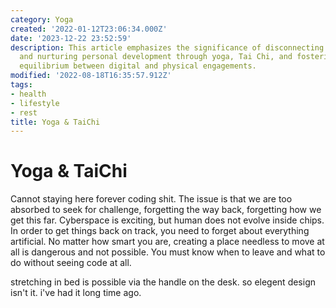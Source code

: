 ```yaml
---
category: Yoga
created: '2022-01-12T23:06:34.000Z'
date: '2023-12-22 23:52:59'
description: This article emphasizes the significance of disconnecting from technology
  and nurturing personal development through yoga, Tai Chi, and fostering a healthy
  equilibrium between digital and physical engagements.
modified: '2022-08-18T16:35:57.912Z'
tags:
- health
- lifestyle
- rest
title: Yoga & TaiChi
---
```


# Yoga & TaiChi

Cannot staying here forever coding shit. The issue is that we are too absorbed to seek for challenge, forgetting the way back, forgetting how we get this far.
Cyberspace is exciting, but human does not evolve inside chips. In order to get things back on track, you need to forget about everything artificial.
No matter how smart you are, creating a place  needless to  move at all is dangerous and not possible. You must know when to leave and what to do without seeing code at all.

stretching in bed is possible via the handle on the desk. so elegent design isn't it. i've had it long time ago.
